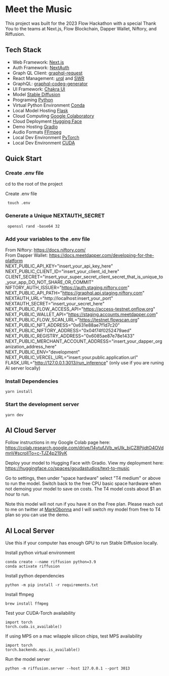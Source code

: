 # Meet the Music

This project was built for the 2023 Flow Hackathon with a special Thank You to the teams at Next.js, Flow Blockchain, Dapper Wallet, Niftory, and Riffusion.

## Tech Stack

- Web Framework: [Next.js](https://nextjs.org/)
- Auth Framework: [NextAuth](https://next-auth.js.org/)
- Graph QL Client: [graphql-request](https://github.com/prisma-labs/graphql-request)
- React Management: [urql](https://formidable.com/open-source/urql/) and [SWR](https://swr.vercel.app/docs/with-nextjs)
- GraphQL: [graphql-codeg-generator](https://www.graphql-code-generator.com/)
- UI Framework: [Chakra UI](https://chakra-ui.com/)
- Model [Stable Diffusion](https://stability.ai)
- Programing [Python](https://www.python.org)
- Virtual Python Environment [Conda](https://docs.conda.io/)
- Local Model Hosting [Flask](https://flask.palletsprojects.com/en/2.0.x/)
- Cloud Computing [Google Colaboratory](https://colab.research.google.com/)
- Cloud Deployment [Hugging Face](https://huggingface.co)
- Demo Hosting [Gradio](https://gradio.app/o)
- Audio Formats [FFmpeg](https://ffmpeg.org/download.html)
- Local Dev Environment [PyTorch](pytorch.org)
- Local Dev Environment [CUDA](https://developer.nvidia.com/cuda-11-6-0-download-archive)

## Quick Start

### Create .env file

cd to the root of the project

Create .env file

```
 touch .env
```

### Generate a Unique NEXTAUTH_SECRET

```
 openssl rand -base64 32
```

### Add your variables to the .env file

From Niftory: https://docs.niftory.com/
<br/>From Dapper Wallet: https://docs.meetdapper.com/developing-for-the-platform
<br/>NEXT_PUBLIC_API_KEY="insert_your_api_key_here"
<br/>NEXT_PUBLIC_CLIENT_ID="insert_your_client_id_here"
<br/>CLIENT_SECRET="insert_your_super_secret_client_secret_that_is_unique_to_your_app_DO_NOT_SHARE_OR_COMMIT"
<br/>NIFTORY_AUTH_ISSUER="https://auth.staging.niftory.com"
<br/>NEXT_PUBLIC_API_PATH="https://graphql.api.staging.niftory.com"
<br/>NEXTAUTH_URL="http://localhost:insert_your_port"
<br/>NEXTAUTH_SECRET="insert_your_secret_here"
<br/>NEXT_PUBLIC_FLOW_ACCESS_API="https://access-testnet.onflow.org"
<br/>NEXT_PUBLIC_WALLET_API="https://staging.accounts.meetdapper.com"
<br/>NEXT_PUBLIC_FLOW_SCAN_URL="https://testnet.flowscan.org"
<br/>NEXT_PUBLIC_NFT_ADDRESS="0x631e88ae7f1d7c20"
<br/>NEXT_PUBLIC_NIFTORY_ADDRESS="0x04f74f0252479aed"
<br/>NEXT_PUBLIC_REGISTRY_ADDRESS="0x6085ae87e78e1433"
<br/>NEXT_PUBLIC_MERCHANT_ACCOUNT_ADDRESS="insert_your_dapper_organization_address_here"
<br/>NEXT_PUBLIC_ENV="development"
<br/>NEXT_PUBLIC_VERCEL_URL="insert.your.public.application.url"
<br/>FLASK_URL="http://127.0.0.1:3013/run_inference" (only use if you are runing AI server locally)

### Install Dependencies

```
yarn install
```

### Start the development server

```
yarn dev
```

## AI Cloud Server

Follow instructions in my Google Colab page here: https://colab.research.google.com/drive/14ytufJVb_wUIk_bjCZ8PjidtO4OVdmnV#scrollTo=c-TJZ4p219yK
 

Deploy your model to Hugging Face with Gradio. View my deployment here: https://huggingface.co/spaces/goudastudios/text-to-music

Go to settings, then under "space hardware" select "T4 medium" or above to run the model. Switch back to the free CPU basic  space hardware when not demoing your model to save on costs. The T4 model costs about $1 an hour to run.

Note this model will not run if you have it on the Free plan. Please reach out to me on twitter at [MarkObonna](https://twitter.com/MarkObonna)  and I will switch my model from free to T4 plan so you can use the demo.

## AI Local Server

Use this if your computer has enough GPU to run Stable Diffusion locally.

Install python virtual environment

```
conda create --name riffusion python=3.9
conda activate riffusion
```

Install python dependencies

```
python -m pip install -r requirements.txt
```

Install ffmpeg

```
brew install ffmpeg
```

Test your CUDA-Torch availability

```
import torch
torch.cuda.is_available()
```

If using MPS on a mac wilapple silicon chips, test MPS availability

```
import torch
torch.backends.mps.is_available()
```

Run the model server

```
python -m riffusion.server --host 127.0.0.1 --port 3013
```
